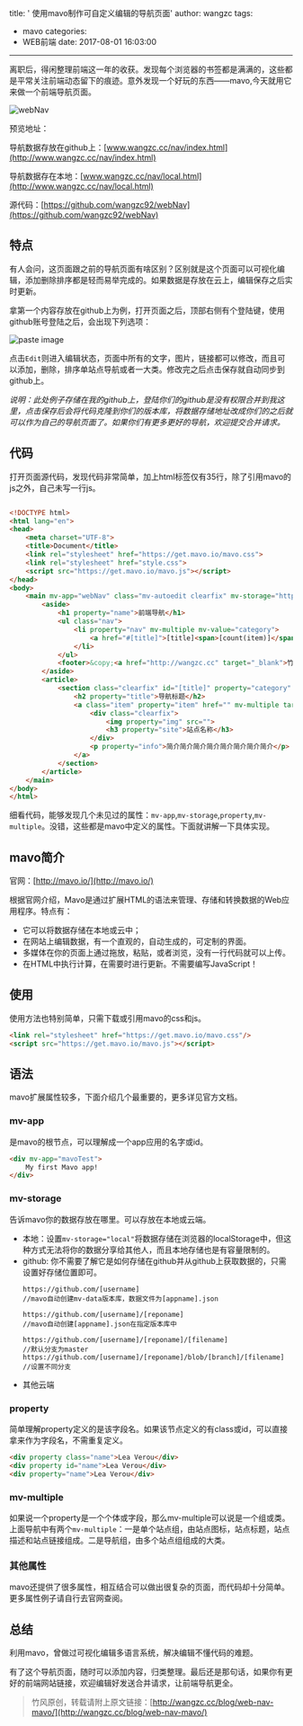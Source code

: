 title: ' 使用mavo制作可自定义编辑的导航页面'
author: wangzc
tags:
  - mavo
categories:
  - WEB前端
date: 2017-08-01 16:03:00
---
离职后，得闲整理前端这一年的收获。发现每个浏览器的书签都是满满的，这些都是平常关注前端动态留下的痕迹。意外发现一个好玩的东西——mavo,今天就用它来做一个前端导航页面。

![webNav](http://ofi3qxlvd.bkt.clouddn.com/150163313034620rgmif1.png?imageslim)

预览地址：

导航数据存放在github上：[www.wangzc.cc/nav/index.html](http://www.wangzc.cc/nav/index.html)

导航数据存在本地：[www.wangzc.cc/nav/local.html](http://www.wangzc.cc/nav/local.html)

源代码：[https://github.com/wangzc92/webNav](https://github.com/wangzc92/webNav)

## 特点
有人会问，这页面跟之前的导航页面有啥区别？区别就是这个页面可以可视化编辑，添加删除排序都是轻而易举完成的。如果数据是存放在云上，编辑保存之后实时更新。

拿第一个内容存放在github上为例，打开页面之后，顶部右侧有个登陆键，使用github账号登陆之后，会出现下列选项：

![paste image](http://ofi3qxlvd.bkt.clouddn.com/1501635907601kdx3cum9.png?imageslim)

点击`Edit`则进入编辑状态，页面中所有的文字，图片，链接都可以修改，而且可以添加，删除，排序单站点导航或者一大类。修改完之后点击保存就自动同步到github上。

*说明：此处例子存储在我的github上，登陆你们的github是没有权限合并到我这里，点击保存后会将代码克隆到你们的版本库，将数据存储地址改成你们的之后就可以作为自己的导航页面了。如果你们有更多更好的导航，欢迎提交合并请求。*

## 代码
打开页面源代码，发现代码非常简单，加上html标签仅有35行，除了引用mavo的js之外，自己未写一行js。

```html

<!DOCTYPE html>
<html lang="en">
<head>
	<meta charset="UTF-8">
	<title>Document</title>
	<link rel="stylesheet" href="https://get.mavo.io/mavo.css">
	<link rel="stylesheet" href="style.css">
	<script src="https://get.mavo.io/mavo.js"></script>
</head>
<body>
	<main mv-app="webNav" class="mv-autoedit clearfix" mv-storage="https://github.com/wangzc92/webNav">
		<aside>
			<h1 property="name">前端导航</h1>
			<ul class="nav">
				<li property="nav" mv-multiple mv-value="category">
					<a href="#[title]">[title]<span>[count(item)]</span></a>
				</li>
			</ul>
			<footer>&copy;<a href="http://wangzc.cc" target="_blank">竹风欣海笑</a></footer>
		</aside>
		<article>
			<section class="clearfix" id="[title]" property="category" mv-multiple>
				<h2 property="title">导航标题</h2>
				<a class="item" property="item" href="" mv-multiple target="_blank">
					<div class="clearfix">
						<img property="img" src="">
						<h3 property="site">站点名称</h3>
					</div>
					<p property="info">简介简介简介简介简介简介简介简介</p>
				</a>
			</section>
		</article>
	</main>
</body>
</html>
```

细看代码，能够发现几个未见过的属性：`mv-app`,`mv-storage`,`property`,`mv-multiple`。没错，这些都是mavo中定义的属性。下面就讲解一下具体实现。

## mavo简介
官网：[http://mavo.io/](http://mavo.io/)

根据官网介绍，Mavo是通过扩展HTML的语法来管理、存储和转换数据的Web应用程序。特点有：

* 它可以将数据存储在本地或云中；
* 在网站上编辑数据，有一个直观的，自动生成的，可定制的界面。
* 多媒体在你的页面上通过拖放，粘贴，或者浏览，没有一行代码就可以上传。
* 在HTML中执行计算，在需要时进行更新。不需要编写JavaScript！

## 使用
使用方法也特别简单，只需下载或引用mavo的css和js。
```html
<link rel="stylesheet" href="https://get.mavo.io/mavo.css"/>
<script src="https://get.mavo.io/mavo.js"></script>
```

## 语法
mavo扩展属性较多，下面介绍几个最重要的，更多详见官方文档。

### mv-app
是mavo的根节点，可以理解成一个app应用的名字或id。

```html
<div mv-app="mavoTest">
	My first Mavo app!
</div>
```

### mv-storage
告诉mavo你的数据存放在哪里。可以存放在本地或云端。

* 本地：设置`mv-storage="local"`将数据存储在浏览器的localStorage中，但这种方式无法将你的数据分享给其他人，而且本地存储也是有容量限制的。
* github: 你不需要了解它是如何存储在github并从github上获取数据的，只需设置好存储位置即可。
	```
    https://github.com/[username]
    //mavo自动创建mv-data版本库，数据文件为[appname].json
    
    https://github.com/[username]/[reponame]
    //mavo自动创建[appname].json在指定版本库中
    
    https://github.com/[username]/[reponame]/[filename]
    //默认分支为master
   https://github.com/[username]/[reponame]/blob/[branch]/[filename]
   //设置不同分支
   ```
* 其他云端

### property
简单理解property定义的是该字段名。如果该节点定义的有class或id，可以直接拿来作为字段名，不需重复定义。

```html
<div property class="name">Lea Verou</div>
<div property id="name">Lea Verou</div>
<div property="name">Lea Verou</div>
```
### mv-multiple
如果说一个property是一个个体或字段，那么mv-multiple可以说是一个组或类。上面导航中有两个`mv-multiple`：一是单个站点组，由站点图标，站点标题，站点描述和站点链接组成。二是导航组，由多个站点组组成的大类。

### 其他属性
mavo还提供了很多属性，相互结合可以做出很复杂的页面，而代码却十分简单。更多属性例子请自行去官网查阅。

## 总结
利用mavo，曾做过可视化编辑多语言系统，解决编辑不懂代码的难题。

有了这个导航页面，随时可以添加内容，归类整理。最后还是那句话，如果你有更好的前端网站链接，欢迎编辑好发送合并请求，让前端导航更全。

>竹风原创，转载请附上原文链接：[http://wangzc.cc/blog/web-nav-mavo/](http://wangzc.cc/blog/web-nav-mavo/)